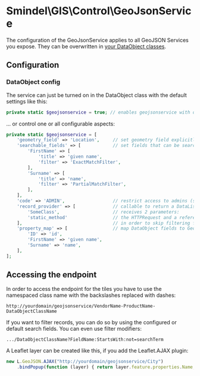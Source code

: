 # Smindel\GIS\Control\GeoJsonService

The configuration of the GeoJsonService applies to all GeoJSON Services you expose. They can be overwritten in [your DataObject classes](DataObject-Example.md).

## Configuration

### DataObject config

The service can just be turned on in the DataObject class with the default settings like this:

```php
private static $geojsonservice = true; // enables geojsonservice with default settings
```

... or control one or all configurable aspects:

```php
private static $geojsonservice = [
    'geometry_field' => 'Location',     // set geometry field explicitly
    'searchable_fields' => [            // set fields that can be searched by through the service
        'FirstName' => [
            'title' => 'given name',
            'filter' => 'ExactMatchFilter',
        ],
        'Surname' => [
            'title' => 'name',
            'filter' => 'PartialMatchFilter',
        ],
    ],
    'code' => 'ADMIN',                  // restrict access to admins (see: Permission::check())
    'record_provider' => [              // callable to return a DataList of records to be served
        'SomeClass',                    // receives 2 parameters:
        'static_method'                 // the HTTPRequest and a reference which you can set to true
    ],                                  // in order to skip filtering further down in the stack
    'property_map' => [                 // map DataObject fields to GeoJSON properties
        'ID' => 'id',
        'FirstName' => 'given name',
        'Surname' => 'name',
    ],
];
```

## Accessing the endpoint

In order to access the endpoint for the tiles you have to use the namespaced class name with the backslashes replaced with dashes:

    http://yourdomain/geojsonservice/VendorName-ProductName-DataObjectClassName

If you want to filter records, you can do so by using the configured or default search fields. You can even use filter modifiers:

    .../DataObjectClassName?FieldName:StartsWith:not=searchTerm

A Leaflet layer can be created like this, if you add the Leaflet.AJAX plugin:

```javascript
new L.GeoJSON.AJAX("http://yourdomain/geojsonservice/City")
    .bindPopup(function (layer) { return layer.feature.properties.Name; }).addTo(map);
```
